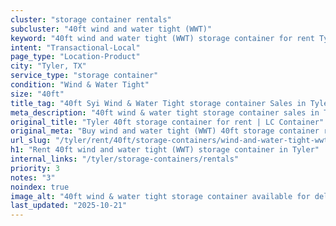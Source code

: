 ```yaml
---
cluster: "storage container rentals"
subcluster: "40ft wind and water tight (WWT)"
keyword: "40ft wind and water tight (WWT) storage container for rent Tyler, TX"
intent: "Transactional-Local"
page_type: "Location-Product"
city: "Tyler, TX"
service_type: "storage container"
condition: "Wind & Water Tight"
size: "40ft"
title_tag: "40ft Syi Wind & Water Tight storage container Sales in Tyler | LC Container"
meta_description: "40ft wind & water tight storage container sales in Tyler. Fast delivery, competitive pricing. Serving storage containers area. Quote ID: 1ZD. Call (214) 524-4168 for your free quote today."
original_title: "Tyler 40ft storage container for rent | LC Container"
original_meta: "Buy wind and water tight (WWT) 40ft storage container rent with local delivery in Tyler, TX. LC Container — local Since 2003. Request a fast quote today."
url_slug: "/tyler/rent/40ft/storage-containers/wind-and-water-tight-wwt"
h1: "Rent 40ft wind and water tight (WWT) storage container in Tyler"
internal_links: "/tyler/storage-containers/rentals"
priority: 3
notes: "3"
noindex: true
image_alt: "40ft wind & water tight storage container available for delivery in Tyler"
last_updated: "2025-10-21"
---
```


<!-- TODO: Add unique city/inventory copy, images, and internal links here. -->
